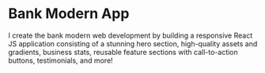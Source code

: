 # Bank Modern App
I create the bank modern web development by building a responsive React JS application consisting of a stunning hero section, high-quality assets and gradients, business stats, reusable feature sections with call-to-action buttons, testimonials, and more!
